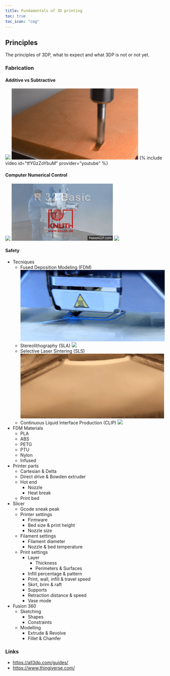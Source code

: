 ```yaml
---
title: Fundamentals of 3D printing
toc: true
toc_icon: "cog"
---
```


## Principles

The principles of 3DP, what to expect and what 3DP is not or not yet.

### Fabrication

#### Additive vs Subtractive
![](../assets/additive.gif)
![](../assets/subtractive.gif)
{% include video id="tfYGzZoYbuM" provider="youtube" %}

#### Computer Numerical Control

![](https://upload.wikimedia.org/wikipedia/commons/f/fb/Pantograph_animation.gif)
![](../assets/human.gif)
![](../assets/plotter.gif)

#### Safety

* Tecniques
  * Fused Deposition Modeling (FDM) ![](../assets/fdm.gif)
  * Stereolithography (SLA) ![](../assets/sla.gif)
  * Selective Laser Sintering (SLS) ![](../assets/sls.gif)
  * Continuous Liquid Interface Production (CLIP) ![](../assets/clip.gif)
* FDM Materials
  * PLA
  * ABS
  * PETG
  * PTU
  * Nylon
  * Infused
* Printer parts
  * Cartesian & Delta
  * Direct drive & Bowden extruder
  * Hot end
    * Nozzle
    * Heat break
  * Print bed
* Slicer
  * Gcode sneak peak
  * Printer settings
    * Firmware
    * Bed size & print height
    * Nozzle size
  * Filament settings
    * Filament diameter
    * Nozzle & bed temperature
  * Print settings
    * Layer
      * Thickness
      * Perimeters & Surfaces
    * Infill percentage & pattern
    * Print, wall, infill & travel speed
    * Skirt, brim & raft
    * Supports
    * Retraction distance & speed
    * Vase mode
* Fusion 360
  * Sketching
    * Shapes
    * Constraints
  * Modelling
    * Extrude & Revolve
    * Fillet & Chamfer

### Links

 * https://all3dp.com/guides/
 * https://www.thingiverse.com/